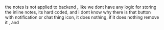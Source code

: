 the notes is not applied to backend , like we dont have any logic for storing the inline notes, its hard coded, 
and i dont know why there is that button with notification or chat thing icon, it does nothing, if it does nothing remove it , 
and 